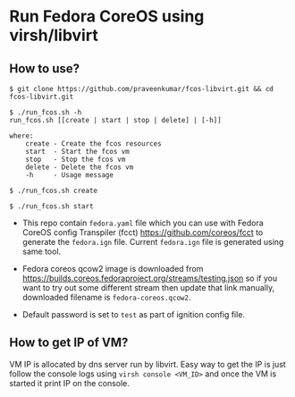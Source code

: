 # Run Fedora CoreOS using virsh/libvirt

## How to use?

```shell
$ git clone https://github.com/praveenkumar/fcos-libvirt.git && cd fcos-libvirt.git

$ ./run_fcos.sh -h
run_fcos.sh [[create | start | stop | delete] | [-h]]

where:
    create - Create the fcos resources
    start  - Start the fcos vm
    stop   - Stop the fcos vm
    delete - Delete the fcos vm
    -h     - Usage message

$ ./run_fcos.sh create

$ ./run_fcos.sh start
```

- This repo contain `fedora.yaml` file which you can use with Fedora CoreOS config Transpiler (fcct)  https://github.com/coreos/fcct to
generate the `fedora.ign` file. Current `fedora.ign` file is generated using same tool.

- Fedora coreos qcow2 image is downloaded from https://builds.coreos.fedoraproject.org/streams/testing.json so if you want to try out some different stream then
update that link manually, downloaded filename is `fedora-coreos.qcow2`.

- Default password is set to `test` as part of ignition config file.

## How to get IP of VM?

VM IP is allocated by dns server run by libvirt. Easy way to get the IP is just follow the console logs using `virsh console <VM_ID>` and once the
VM is started it print IP on the console.
